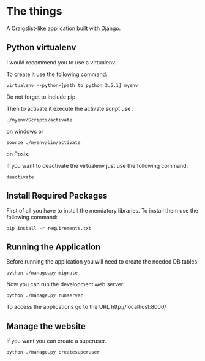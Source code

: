 # The things

A Craigslist-like application built with Django.

## Python virtualenv

I would recommend you to use a virtualenv.

To create it use the following command:
```
virtualenv --python=[path to python 3.5.1] myenv
```
Do not forget to include pip.

Then to activate it execute the activate script use :
```
./myenv/Scripts/activate
```
on windows or
```
source ./myenv/bin/activate
```
on Posix.

If you want to deactivate the virtualenv just use the following command:
```
deactivate
```

## Install Required Packages
First of all you have to install the mendatory libraries. To install them use the following command:

```
pip install -r requirements.txt
```

## Running the Application
Before running the application you will need to create the needed DB tables:
```
python ./manage.py migrate
```
Now you can run the development web server:
```
python ./manage.py runserver
```
To access the applications go to the URL http://localhost:8000/


## Manage the website
If you want you can create a superuser.
```
python ./manage.py createsuperuser
```

